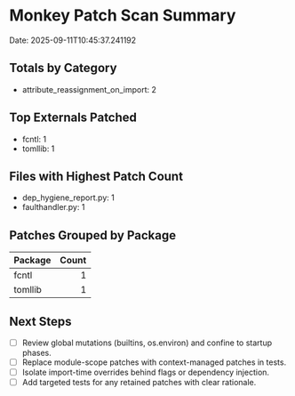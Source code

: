 # Monkey Patch Scan Summary

Date: 2025-09-11T10:45:37.241192


## Totals by Category

- attribute_reassignment_on_import: 2

## Top Externals Patched

- fcntl: 1
- tomllib: 1

## Files with Highest Patch Count

- dep_hygiene_report.py: 1
- faulthandler.py: 1

## Patches Grouped by Package

| Package | Count |
|---|---:|
| fcntl | 1 |
| tomllib | 1 |

## Next Steps

- [ ] Review global mutations (builtins, os.environ) and confine to startup phases.
- [ ] Replace module-scope patches with context-managed patches in tests.
- [ ] Isolate import-time overrides behind flags or dependency injection.
- [ ] Add targeted tests for any retained patches with clear rationale.
